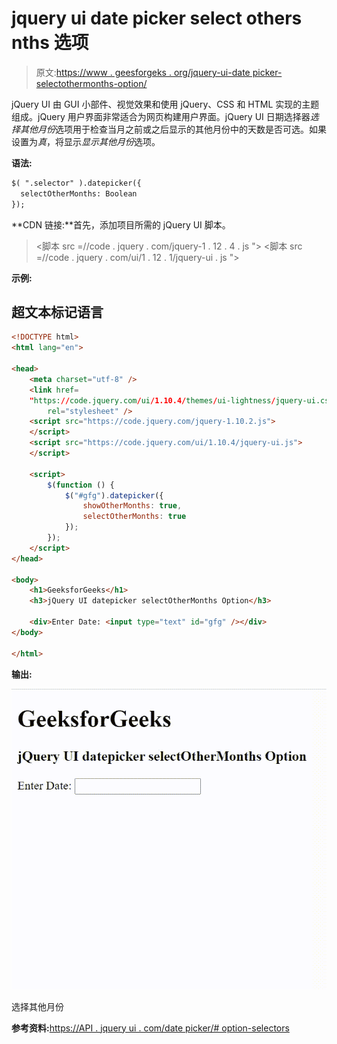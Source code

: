# jquery ui date picker select others nths 选项

> 原文:[https://www . geesforgeks . org/jquery-ui-date picker-selectothermonths-option/](https://www.geeksforgeeks.org/jquery-ui-datepicker-selectothermonths-option/)

jQuery UI 由 GUI 小部件、视觉效果和使用 jQuery、CSS 和 HTML 实现的主题组成。jQuery 用户界面非常适合为网页构建用户界面。jQuery UI 日期选择器*选择其他月份*选项用于检查当月之前或之后显示的其他月份中的天数是否可选。如果设置为*真*，将显示*显示其他月份*选项。

**语法:**

```html
$( ".selector" ).datepicker({
  selectOtherMonths: Boolean
});
```

**CDN 链接:**首先，添加项目所需的 jQuery UI 脚本。

> <link rel="”stylesheet”" href="”//code.jquery.com/ui/1.12.1/themes/smoothness/jquery-ui.css”">
> <脚本 src =//code . jquery . com/jquery-1 . 12 . 4 . js "></脚本>
> <脚本 src =//code . jquery . com/ui/1 . 12 . 1/jquery-ui . js "></脚本>

**示例:**

## 超文本标记语言

```html
<!DOCTYPE html>
<html lang="en">

<head>
    <meta charset="utf-8" />
    <link href=
    "https://code.jquery.com/ui/1.10.4/themes/ui-lightness/jquery-ui.css"
        rel="stylesheet" />
    <script src="https://code.jquery.com/jquery-1.10.2.js">
    </script>
    <script src="https://code.jquery.com/ui/1.10.4/jquery-ui.js">
    </script>

    <script>
        $(function () {
            $("#gfg").datepicker({
                showOtherMonths: true,
                selectOtherMonths: true
            });
        });
    </script>
</head>

<body>
    <h1>GeeksforGeeks</h1>
    <h3>jQuery UI datepicker selectOtherMonths Option</h3>

    <div>Enter Date: <input type="text" id="gfg" /></div>
</body>

</html>
```

**输出:**

![](img/317c21d2b9e02b3eb7f846acc416e222.png)

选择其他月份

**参考资料:**[https://API . jquery ui . com/date picker/# option-selectors](https://api.jqueryui.com/datepicker/#option-selectOtherMonths)